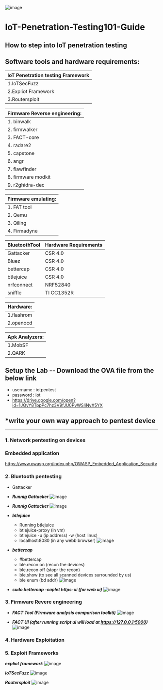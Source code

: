 ![image](https://github.com/V33RU/IoT-Penetration-Testing101-guide/blob/master/git.PNG)


# IoT-Penetration-Testing101-Guide

How to step into IoT penetration testing  
----------------------------------------------------------------------------------------------------------------------
 ## Software tools and hardware requirements:
 
|__IoT Penetration testing Framework__  |
| --------------------------------------|
| 1.IoTSecFuzz			        |
| 2.Expliot Framework                   |
| 3.Routersploit			|


| __Firmware Reverse engineering:__     |
| --------------------------------------|
| 1. binwalk                            |
| 2. firmwalker                         |
| 3. FACT-core                          |
| 4. radare2                            |
| 5. capstone                           |
| 6. angr                               |
| 7. flawfinder                         |
| 8. firmware modkit                    |
| 9. r2ghidra-dec                       |
 

| __Firmware emulating:__	|
| ------------------------------|
| 1. FAT tool                   |
| 2. Qemu             		|	
| 3. Qiling         		|
| 4. Firmadyne        		|



| __BluetoothTool__ | __Hardware Requirements__ | 
| -------------------|---------------------------|
| Gattacker         | CSR 4.0                   | 
| Bluez             | CSR 4.0                   | 
| bettercap         | CSR 4.0                   |
| btlejuice         | CSR 4.0                   |
| nrfconnect        | NRF52840                  |
| sniffle           | TI CC1352R                |


	
|__Hardware:__	    |
| ------------------|
| 1.flashrom        |
| 2.openocd         |
	
|__Apk Analyzers:__ |
| ------------------|
| 1.MobSF           |
| 2.QARK            |

## Setup the Lab -- Download the OVA file from the below link 

- username : iotpentest
- password : iot
- <https://drive.google.com/open?id=1JQvY8TppPc7hz3V9fJU0PvWSIiNvX5YX>

## *write your own way approach to pentest device
--------------------------------------------------------------------------------------------------------------------------

### 1. Network pentesting on devices

### Embedded application
   
   <https://www.owasp.org/index.php/OWASP_Embedded_Application_Security>
    
### 2. Bluetooth pentesting
   
  - Gattacker
  
  - ___Runnig Gattacker___
    ![image](https://github.com/V33RU/Null-Bangalore-IoT-Security-101-workshop/blob/master/null/gattacker/gattacker1.JPG)
    
  - ___Runnig Gattacker___
    ![image](https://github.com/V33RU/Null-Bangalore-IoT-Security-101-workshop/blob/master/null/gattacker/gattacker2.JPG)
    
   - ___btlejuice___
    
        - Running btlejuice
        - btlejuice-proxy (in vm)
        - btlejuice -u (ip address) -w (host linux)
        - localhost:8080 (in any webb browser)
     ![image](https://github.com/V33RU/Null-Bangalore-IoT-Security-101-workshop/blob/master/null/btlejuice/BTLE-JUICE.png)
    
   - ___bettercap___
        - #bettercap
        - ble.recon on (recon the devices)
        - ble.recon off (stopr the recon)
        - ble.show (to see all scanned devices surrounded by us)
        - ble enum (bd addr)
      ![image](https://github.com/V33RU/Null-Bangalore-IoT-Security-101-workshop/blob/master/null/bettercap/bettercap.png)
           
        
   - ___sudo bettercap -caplet https-ui (for web ui)___
      ![image](https://github.com/V33RU/Null-Bangalore-IoT-Security-101-workshop/blob/master/null/bettercap/Selection_003.png)
  
  
### 3. Firmware Revere engineering
    
   - ___FACT Tool (Firmware analysis comparison toolkti)___
      ![image](https://github.com/V33RU/Null-Bangalore-IoT-Security-101-workshop/blob/master/null/firmware/Selection_003.png)
     
   - ___FACT UI (after running script ui will load at https://127.0.0.1:5000)___
      ![image](https://github.com/V33RU/Null-Bangalore-IoT-Security-101-workshop/blob/master/null/firmware/FACT-UI.png)
         
      
### 4. Hardware Exploitation


### 5. Exploit Frameworks 
	
   ___expliot framework___
    ![image](https://github.com/V33RU/Null-Bangalore-IoT-Security-101-workshop/blob/master/null/exploit%20framework/expliot.JPG)
   
   ___IoTSecFuzz___
    ![image](https://github.com/V33RU/Null-Bangalore-IoT-Security-101-workshop/blob/master/null/exploit%20framework/iotsecfuzz.JPG)
   
   ___Routersploit___
    ![image](https://github.com/V33RU/Null-Bangalore-IoT-Security-101-workshop/blob/master/null/exploit%20framework/routersploit.JPG)

